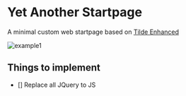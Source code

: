 # Yet Another Startpage

A minimal custom web startpage based on [Tilde Enhanced](https://github.com/Ozencb/tilde-enhanced)

![example1](https://i.imgur.com/fphvmEc.png)

## Things to implement
- [] Replace all JQuery to JS
